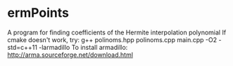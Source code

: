 # ermPoints
A program for finding coefficients of the Hermite interpolation polynomial
If cmake doesn't work, try: g++ polinoms.hpp polinoms.cpp main.cpp -O2 -std=c++11 -larmadillo
To install armadillo: http://arma.sourceforge.net/download.html
